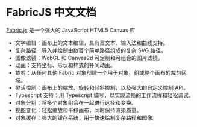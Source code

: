 # FabricJS 中文文档

[Fabric.js](http://fabricjs.com/) 是一个强大的 JavaScript HTML5 Canvas 库

- 文字编辑：画布上的文本编辑，具有富文本、输入法和曲线支持。
- 复杂路径：导入并绘制由数百个简单路径组成的复杂 SVG 路径。
- 图像滤镜：WebGL 和 Canvas2d 可定制和可组合的图片滤镜。
- 动画：支持坐标、形状和样式的补间动画。
- 裁剪：从任何其他 Fabric 对象创建一个用于对象、组或整个画布的裁剪区域。
- 灵活控制：画布上的缩放、旋转和倾斜控制，以及强大的自定义控制 API。
- Typescript 支持：用 Typescript 编写，以实现流畅的工作流程和轻松调试。
- 对象分组：将多个对象组合在一起进行选择和变换。
- 视图变化：轻松缩放和平移画布，同时保持渲染质量。
- 对象缓存：强大的缓存系统，用于快速绘制复杂路径和图像。
